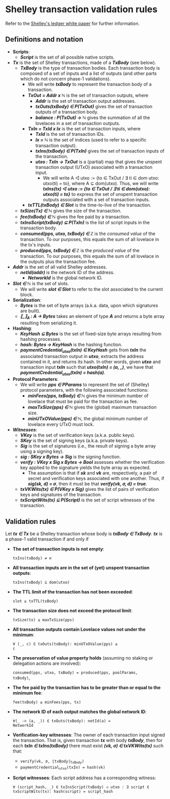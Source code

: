 # Shelley transaction validation rules

Refer to the [Shelley's ledger white paper](https://github.com/input-output-hk/cardano-ledger/releases/latest/download/shelley-ledger.pdf) for further information.

## Definitions and notation
- **Scripts**:
	- ***Script*** is the set of all possible native scripts.
- ***Tx*** is the set of Shelley transactions, made of a ***TxBody*** (see below).
	- ***TxBody*** is the type of transaction bodies. Each transaction body is composed of a set of inputs and a list of outputs (and other parts which do not concern phase-1 validations).
		- We will write ***txBody*** to represent the transaction body of a transaction.
		- ***TxOut = Addr x ℕ*** is the set of transaction outputs, where
			- ***Addr*** is the set of transaction output addresses.
			- ***txOuts(txBody) ∈ P(TxOut)*** gives the set of transaction outputs of a transaction body.
			- ***balance : P(TxOut) → ℕ*** gives the summation of all the lovelaces in a set of transaction outputs.
		- ***TxIn = TxId x Ix*** is the set of transaction inputs, where
			- ***TxId*** is the set of transaction IDs.
			- ***Ix = ℕ*** is the set of indices (used to refer to a specific transaction output).
			- ***txIns(txBody) ∈ P(TxIn)*** gives the set of transaction inputs of the transaction.
			- ***utxo : TxIn → TxOut*** is a (partial) map that gives the unspent transaction output (UTxO) associated with a transaction input.
				- We will write A ◁ utxo := {to ∈ TxOut / ∃ ti ∈ dom utxo: utxo(ti) = to}, where A ⊆ dom(utxo). Thus, we will write ***txIns(tx) ◁ utxo := {to ∈ TxOut / ∃ ti ∈ dom(utxo): utxo(ti) = to}*** to express the set of unspent transaction outputs associated with a set of transaction inputs.
		- ***txTTL(txBody) ∈ Slot*** is the time-to-live of the transaction.
	- ***txSize(Tx) ∈ ℕ*** gives the size of the transaction.
	- ***fee(txBody) ∈ ℕ*** gives the fee paid by a transaction.
	- ***txInsScript(txBody) ⊆ P(TxIn)*** is the list of script inputs in the transaction body.
	- ***consumed(pps, utxo, txBody) ∈ ℤ*** is the *consumed value* of the transaction. To our purposes, this equals the sum of all lovelace in the tx's inputs.
	- ***produced(pps, txBody) ∈ ℤ*** is the *produced value* of the transaction. To our purposes, this equals the sum of all lovelace in the outputs plus the transaction fee.
- ***Addr*** is the set of all valid Shelley addresses.
	- ***netId(addr)*** is the network ID of the address.
		- ***NetworkId*** is the global network ID.
- ***Slot ∈ ℕ*** is the set of slots.
	- We will write ***slot ∈ Slot*** to refer to the slot associated to the current block.
- **Serialization**:
	- ***Bytes*** is the set of byte arrays (a.k.a. data, upon which signatures are built).
	- ***⟦_⟧<sub>A</sub> : A -> Bytes*** takes an element of type ***A*** and returns a byte array resulting from serializing it.
- **Hashing**:
	- ***KeyHash ⊆ Bytes*** is the set of fixed-size byte arrays resulting from hashing processes.
	- ***hash: Bytes -> KeyHash*** is the hashing function.
	- ***paymentCredential<sub>utxo</sub>(txIn) ∈ KeyHash*** gets from ***txIn*** the associated transaction output in ***utxo***, extracts the address contained in it, and returns its hash. In other words, given ***utxo*** and transaction input ***txIn*** such that ***utxo(txIn) = (a, _)***, we have that ***paymentCredential<sub>utxo</sub>(txIn) = hash(a)***.
- **Protocol Parameters**:
	- We will write ***pps ∈ PParams*** to represent the set of (Shelley) protocol parameters, with the following associated functions:
		- ***minFees(pps, txBody) ∈ ℕ*** gives the minimum number of lovelace that must be paid for the transaction as fee.
		- ***maxTxSize(pps) ∈ ℕ*** gives the (global) maximum transaction size.
		- ***minUTxOValue(pps) ∈ ℕ***, the global minimum number of lovelace every UTxO must lock.
- ***Witnesses***:
	- ***VKey*** is the set of verification keys (a.k.a. public keys).
	- ***SKey*** is the set of signing keys (a.k.a. private keys).
	- ***Sig*** is the set of signatures (i.e., the result of signing a byte array using a signing key).
	- ***sig : SKey x Bytes -> Sig*** is the signing function.
	- ***verify : VKey x Sig x Bytes -> Bool*** assesses whether the verification key applied to the signature yields the byte array as expected.
		- The assumption is that if ***sk*** and ***vk*** are, respectively, a pair of secret and verification keys associated with one another. Thus, if ***sig(sk, d) = σ***, then it must be that ***verify(vk, σ, d) = true***.
	- ***txVKWits(tx) ∈ P(VKey x Sig)*** gives the list of pairs of verification keys and signatures of the transaction.
	- ***txScriptWits(tx) ⊆ P(Script)*** is the set of script witnesses of the transaction.

## Validation rules
Let ***tx ∈ Tx*** be a Shelley transaction whose body is ***txBody ∈ TxBody***. ***tx*** is a phase-1 valid transaction if and only if

- **The set of transaction inputs is not empty**:

	<code>txIns(txBody) ≠ ∅</code>
- **All transaction inputs are in the set of (yet) unspent transaction outputs**:

	<code>txIns(txBody) ⊆ dom(utxo)</code>
- **The TTL limit of the transaction has not been exceeded**:
	
	<code>slot ≥ txTTL(txBody)</code>
- **The transaction size does not exceed the protocol limit**:

	<code>txSize(tx) ≤ maxTxSize(pps)</code>
- **All transaction outputs contain Lovelace values not under the minimum**:

	<code>∀ (_, c) ∈ txOuts(txBody): minUTxOValue(pps) ≤ c</code>
- **The preservation of value property holds** (assuming no staking or delegation actions are involved):

	<code>consumed(pps, utxo, txBody) = produced(pps, poolParams, txBody)</code>,
- **The fee paid by the transaction has to be greater than or equal to the minimum fee**:

	<code>fee(txBody) ≥ minFees(pps, tx)</code>
- **The network ID of each output matches the global network ID**:

	<code>∀(_ -> (a, _)) ∈ txOuts(txBody): netId(a) = NetworkId</code>
- **Verification-key witnesses**: The owner of each transaction input signed the transaction. That is, given transaction ***tx*** with body ***txBody***, then for each ***txIn ∈ txIns(txBody)*** there must exist ***(vk, σ) ∈ txVKWits(tx)*** such that:

	- <code>verify(vk, σ, ⟦txBody⟧<sub>TxBody</sub>)</code>
	- <code>paymentCredential<sub>utxo</sub>(txIn) = hash(vk)</code>
- **Script witnesses**: Each script address has a corresponding witness:
	
	<code>∀ (script_hash, _) ∈ txInsScript(txBody) ◁ utxo : ∃ script ∈ txScriptWits(tx): hash(script) = script_hash</code>
